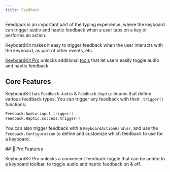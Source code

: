 ```yaml
---
title: Feedback
---
```


Feedback is an important part of the typing experience, where the keyboard can trigger audio and haptic feedback when a user taps on a key or performs an action.

KeyboardKit makes it easy to trigger feedback when the user interacts with the keyboard, as part of other events, etc.

[KeyboardKit Pro][Pro] unlocks additional [tools](#pro) that let users easily toggle audio and haptic feedback.


## Core Features

KeyboardKit has `Feedback.Audio` & `Feedback.Haptic` enums that define various feedback types. You can trigger any feedback with their `.trigger()` functions:

```swift
Feedback.Audio.input.trigger()
Feedback.Haptic.success.trigger()
```

You can also trigger feedback with a ``KeyboardActionHandler``, and use the `Feedback.Configuration` to define and customize which feedback to use for a keyboard.


<a name="pro">
## 👑 Pro Features

KeyboardKit Pro unlocks a convenient feedback toggle that can be added to a keyboard toolbar, to toggle audio and haptic feedback on & off.


[Pro]: /pro
